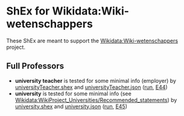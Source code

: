 # ShEx for Wikidata:Wiki-wetenschappers 

These ShEx are meant to support the 
[Wikidata:Wiki-wetenschappers](https://www.wikidata.org/wiki/Wikidata:Wiki-wetenschappers) project.

## Full Professors

* **university teacher** is tested for some minimal info (employer) by [universityTeacher.shex](universityTeacher.shex) and [universityTeacher.json](universityTeacher.json) ([run](https://rawgit.com/shexSpec/shex.js/wikidata/packages/shex-webapp/doc/shex-simple.html?manifestURL=https://raw.githubusercontent.com/shexSpec/schemas/master/Wikidata/academia/universityTeacher.json), [E44](https://www.wikidata.org/wiki/EntitySchema:E44))
* **university** is tested for some minimal info (see [Wikidata:WikiProject_Universities/Recommended_statements](https://www.wikidata.org/wiki/Wikidata:WikiProject_Universities/Recommended_statements)) by [university.shex](university.shex) and [university.json](university.json) ([run](https://rawgit.com/shexSpec/shex.js/wikidata/packages/shex-webapp/doc/shex-simple.html?manifestURL=https://raw.githubusercontent.com/shexSpec/schemas/master/Wikidata/academia/university.json), [E45](https://www.wikidata.org/wiki/EntitySchema:E45))
